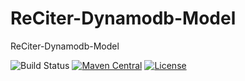 # ReCiter-Dynamodb-Model
ReCiter-Dynamodb-Model

![Build Status](https://codebuild.us-east-1.amazonaws.com/badges?uuid=eyJlbmNyeXB0ZWREYXRhIjoiOVVLMU1kZ0lvOXNMOGhGdFFrUWZEL3lNdnVkVDJxSHh3c3RQTGhMVDlMbDRkVmNzK3lOcXZCQ2IxekpRa2ZMaUlaNnhmelU4NGJHYXNSeTQrdEFYbUw4PSIsIml2UGFyYW1ldGVyU3BlYyI6InBvN1FzdHdRYktVQi9hNnoiLCJtYXRlcmlhbFNldFNlcmlhbCI6MX0%3D&branch=master)
[![Maven Central](https://maven-badges.herokuapp.com/maven-central/edu.cornell.weill.reciter/reciter-dynamodb-model/badge.svg)](https://maven-badges.herokuapp.com/maven-central/edu.cornell.weill.reciter/reciter-dynamodb-model)
[![License](https://img.shields.io/badge/License-Apache%202.0-blue.svg)](https://opensource.org/licenses/Apache-2.0)
